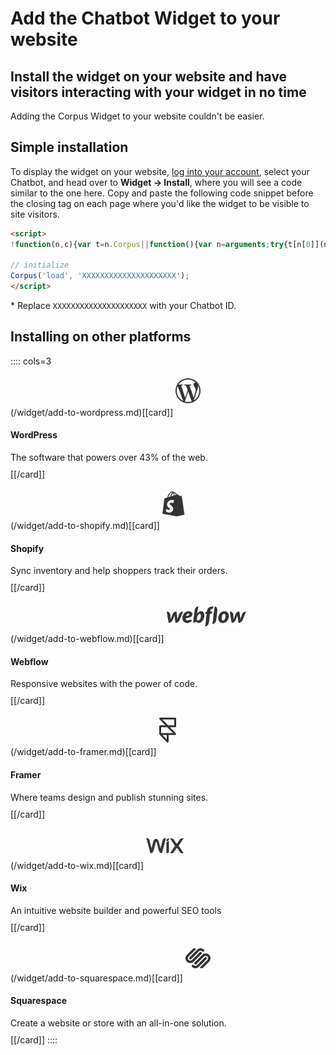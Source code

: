 # Add the Chatbot Widget to your website
## Install the widget on your website and have visitors interacting with your widget in no time

Adding the Corpus Widget to your website couldn't be easier. 

## Simple installation
To display the widget on your website, <a href="https://app.corpus.chat" target="app">log into your account</a>, select your Chatbot, and head over to **Widget → Install**, where you will see a code similar to the one here. Copy and paste the following code snippet before the closing tag on each page where you'd like the widget to be visible to site visitors.

```html
<script>
!function(n,c){var t=n.Corpus||function(){var n=arguments;try{t[n[0]](n)}catch(n){}};t.i=!1,t.js=function(n,t){var o=c.createElement("script"),n=(o.type="text/javascript",o.async=!0,o.src=n,c.getElementsByTagName("script")[0]);n.parentNode.insertBefore(o,n),o.onload=t||function(){}},t.load=function(n){t.id=n[1],t.i||t.js("https://corpus.gocdn.io/launcher.js?id="+n[1],function(){t.i=!0})},window.Corpus=t}(window,document);

// initialize
Corpus('load', 'XXXXXXXXXXXXXXXXXXXXX');
</script>
```

\* Replace `XXXXXXXXXXXXXXXXXXXXX` with your Chatbot ID.

## Installing on other platforms

:::: cols=3


(/widget/add-to-wordpress.md)[[card]]
<img class="dark-invert" src="../../media/wordpress.svg" alt="wordpress" style="height:40px;margin:5px 0 20px;opacity:.8">

#### WordPress
<p style="margin:5px 0 10px">The software that powers over 43% of the web.</p>
[[/card]]


(/widget/add-to-shopify.md)[[card]]
<img class="dark-invert" src="../../media/shopify.svg" alt="shopify" style="height:40px;margin:5px 0 20px;opacity:.8">

#### Shopify
<p style="margin:5px 0 10px">Sync inventory and help shoppers track their orders.</p>
[[/card]]

(/widget/add-to-webflow.md)[[card]]
<img class="dark-invert" src="../../media/webflow.svg" alt="webflow" style="height:32px;margin:8px 0 25px;opacity:.8">

#### Webflow
<p style="margin:5px 0 10px">Responsive websites with the power of code.</p>
[[/card]]

(/widget/add-to-framer.md)[[card]]
<img class="dark-invert" src="../../media/framer.svg" alt="framer" style="height:40px;margin:5px 0 20px;opacity:.8">

#### Framer
<p style="margin:5px 0 10px">Where teams design and publish stunning sites.</p>
[[/card]]

(/widget/add-to-wix.md)[[card]]
<img class="dark-invert" src="../../media/wix.svg" alt="wix" style="height:24px;margin:16px 0 25px;opacity:.8">

#### Wix
<p style="margin:5px 0 10px">An intuitive website builder and powerful SEO tools</p>
[[/card]]

(/widget/add-to-squarespace.md)[[card]]
<img class="dark-invert" src="../../media/squarespace.svg" alt="squarespace" style="height:32px;margin:11px 0 21px;opacity:.8">

#### Squarespace
<p style="margin:5px 0 10px">Create a website or store with an all-in-one solution.</p>
[[/card]]
::::

